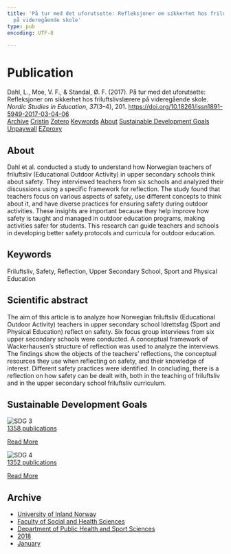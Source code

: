 ```yaml
---
title: 'På tur med det uforutsette: Refleksjoner om sikkerhet hos friluftslivslærere
  på videregående skole'
type: pub
encoding: UTF-8

---
```

<h1>Publication</h1>
<article id="csl-bib-container-RWSUQHSM" class="csl-bib-container">
  <div class="csl-bib-body"> <div class="csl-entry">Dahl, L., Moe, V. F., &#38; Standal, Ø. F. (2017). På tur med det uforutsette: Refleksjoner om sikkerhet hos friluftslivslærere på videregående skole. <i>Nordic Studies in Education</i>, <i>37</i>(3–4), 201. <a href="https://doi.org/10.18261/issn1891-5949-2017-03-04-06">https://doi.org/10.18261/issn1891-5949-2017-03-04-06</a></div> </div>
  <div class="csl-bib-buttons">
    <a href="#taxonomy-article-RWSUQHSM" alt="archive" class="csl-bib-button">Archive</a>
    <a href="https://app.cristin.no/results/show.jsf?id=1550247" alt="Cristin" class="csl-bib-button">Cristin</a>
    <a href="http://zotero.org/groups/5881554/items/RWSUQHSM" alt="Zotero" class="csl-bib-button">Zotero</a>
    <a href="#keywords-article-RWSUQHSM" alt="keywords" class="csl-bib-button">Keywords</a>
    <a href="#about-article-RWSUQHSM" alt="about_pub" class="csl-bib-button">About</a>
    <a href="#sdg-article-RWSUQHSM" alt="sdg" class="csl-bib-button">Sustainable Development Goals</a>
    <a href="https://doi.org/10.18261/issn1891-5949-2017-03-04-06" alt="Unpaywall" class="csl-bib-button">Unpaywall</a>
    <a href="https://doi.org/10.18261/issn1891-5949-2017-03-04-06" alt="EZproxy" class="csl-bib-button">EZproxy</a>
  </div>
  <div id="csl-bib-meta-container-RWSUQHSM"></div>
</article>
<div id="csl-bib-meta-RWSUQHSM" class="csl-bib-meta">
  <article id="about-article-RWSUQHSM" class="about_pub-article">
    <h1>About</h1>
    Dahl et al. conducted a study to understand how Norwegian teachers of friluftsliv (Educational Outdoor Activity) in upper secondary schools think about safety. They interviewed teachers from six schools and analyzed their discussions using a specific framework for reflection. The study found that teachers focus on various aspects of safety, use different concepts to think about it, and have diverse practices for ensuring safety during outdoor activities. These insights are important because they help improve how safety is taught and managed in outdoor education programs, making activities safer for students. This research can guide teachers and schools in developing better safety protocols and curricula for outdoor education.
  </article>
  <article id="keywords-article-RWSUQHSM" class="keywords-article">
    <h1>Keywords</h1>
    Friluftsliv, Safety, Reflection, Upper Secondary School, Sport and Physical Education
  </article>
  <article id="abstract-article-RWSUQHSM" class="abstract-article">
    <h1>Scientific abstract</h1>
    The aim of this article is to analyze how Norwegian friluftsliv (Educational Outdoor Activity) teachers in upper secondary school Idrettsfag (Sport and Physical Education) reflect on safety. Six focus group interviews from six upper secondary schools were conducted. A conceptual framework of Wackerhausen’s structure of reflection was used to analyze the interviews. The findings show the objects of the teachers’ reflections, the conceptual resources they use when reflecting on safety, and their knowledge of interest. Different safety practices were identified. In concluding, there is a reflection on how safety can be dealt with, both in the teaching of friluftsliv and in the upper secondary school friluftsliv curriculum.
  </article>
  <article id="sdg-article-RWSUQHSM" class="sdg-article">
    <h1>Sustainable Development Goals</h1>
    <div class="sdg-container"><div id="sdg3" class="sdg">
        <img src="{{< params subfolder >}}images/sdg/sdg03_en.png" class="image" alt="SDG 3">
        <div class="sdg-overlay">
          <a href="/en/archive/?key=?sdg=3#archive" class="sdg-publication-count"><span>1358</span> publications</a>
          <p><a href="https://sdgs.un.org/goals/goal3" class="sdg-read-more">Read More</a></p>
        </div>
      </div> <div id="sdg4" class="sdg">
        <img src="{{< params subfolder >}}images/sdg/sdg04_en.png" class="image" alt="SDG 4">
        <div class="sdg-overlay">
          <a href="/en/archive/?key=?sdg=4#archive" class="sdg-publication-count"><span>1352</span> publications</a>
          <p><a href="https://sdgs.un.org/goals/goal4" class="sdg-read-more">Read More</a></p>
        </div>
      </div></div>
  </article>
  <article id="taxonomy-article-RWSUQHSM" class="taxonomy-article">
    <h1>Archive</h1>
    <ul>
      <li>
        <a href="/en/archive/?key=3DCRN523">University of Inland Norway</a>
      </li>
      <li>
        <a href="/en/archive/?key=IDKFS3MX">Faculty of Social and Health Sciences</a>
      </li>
      <li>
        <a href="/en/archive/?key=FJXE3Z8X">Department of Public Health and Sport Sciences</a>
      </li>
      <li>
        <a href="/en/archive/?key=H5P87HVL">2018</a>
      </li>
      <li>
        <a href="/en/archive/?key=S2RACPMQ">January</a>
      </li>
    </ul>
  </article>
</div>
